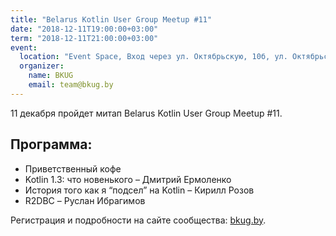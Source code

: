 ```yaml
---
title: "Belarus Kotlin User Group Meetup #11"
date: "2018-12-11T19:00:00+03:00"
term: "2018-12-11T21:00:00+03:00"
event:
  location: "Event Space, Вход через ул. Октябрьскую, 10б, ул. Октябрьская 16А, Минск, Беларусь"
  organizer:
    name: BKUG
    email: team@bkug.by
---
```


11 декабря пройдет митап Belarus Kotlin User Group Meetup #11.

## Программа:

* Приветственный кофе
* Kotlin 1.3: что новенького – Дмитрий Ермоленко
* История того как я “подсел” на Kotlin – Кирилл Розов
* R2DBC – Руслан Ибрагимов

Регистрация и подробности на сайте сообщества: [bkug.by](https://bkug.by/2018/12/04/anons-bkug-11/).
